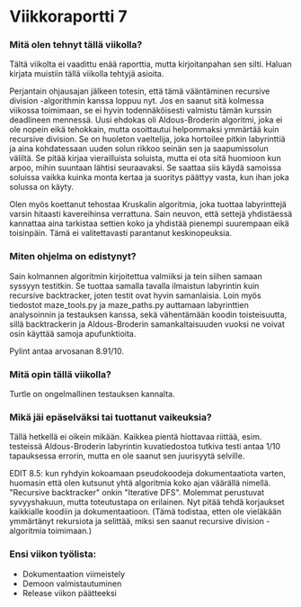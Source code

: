 # Viikkoraportti 7

### Mitä olen tehnyt tällä viikolla?

Tältä viikolta ei vaadittu enää raporttia, mutta kirjoitanpahan sen silti. Haluan kirjata muistiin tällä viikolla tehtyjä asioita.

Perjantain ohjausajan jälkeen totesin, että tämä vääntäminen recursive division -algorithmin kanssa loppuu nyt. Jos en saanut sitä kolmessa viikossa toimimaan, se ei hyvin todennäköisesti valmistu tämän kurssin deadlineen mennessä. Uusi ehdokas oli Aldous-Broderin algoritmi, joka ei ole nopein eikä tehokkain, mutta osoittautui helpommaksi ymmärtää kuin recursive division. Se on huoleton vaeltelija, joka hortoilee pitkin labyrinttiä ja aina kohdatessaan uuden solun rikkoo seinän sen ja saapumissolun väliltä. Se pitää kirjaa vierailluista soluista, mutta ei ota sitä huomioon kun arpoo, mihin suuntaan lähtisi seuraavaksi. Se saattaa siis käydä samoissa soluissa vaikka kuinka monta kertaa ja suoritys päättyy vasta, kun ihan joka solussa on käyty.

Olen myös koettanut tehostaa Kruskalin algoritmia, joka tuottaa labyrinttejä varsin hitaasti kavereihinsa verrattuna. Sain neuvon, että settejä yhdistäessä kannattaa aina tarkistaa settien koko ja yhdistää pienempi suurempaan eikä toisinpäin. Tämä ei valitettavasti parantanut keskinopeuksia.

### Miten ohjelma on edistynyt?

Sain kolmannen algoritmin kirjoitettua valmiiksi ja tein siihen samaan syssyyn testitkin. Se tuottaa samalla tavalla ilmaistun labyrintin kuin recursive backtracker, joten testit ovat hyvin samanlaisia. Loin myös tiedostot maze_tools.py ja maze_paths.py auttamaan labyrinttien analysoinnin ja testauksen kanssa, sekä vähentämään koodin toisteisuutta, sillä backtrackerin ja Aldous-Broderin samankaltaisuuden vuoksi ne voivat osin käyttää samoja apufunktioita.

Pylint antaa arvosanan 8.91/10.


### Mitä opin tällä viikolla?

Turtle on ongelmallinen testauksen kannalta.


### Mikä jäi epäselväksi tai tuottanut vaikeuksia? 

Tällä hetkellä ei oikein mikään. Kaikkea pientä hiottavaa riittää, esim. testeissä Aldous-Broderin labyrintin kuvatiedostoa tutkiva testi antaa 1/10 tapauksessa errorin, mutta en ole saanut sen juurisyytä selville.

EDIT 8.5: kun ryhdyin kokoamaan pseudokoodeja dokumentaatiota varten, huomasin että olen kutsunut yhtä algoritmia koko ajan väärällä nimellä. "Recursive backtracker" onkin "Iterative DFS". Molemmat perustuvat syvyyshakuun, mutta toteutustapa on erilainen. Nyt pitää tehdä korjaukset kaikkialle koodiin ja dokumentaatioon. (Tämä todistaa, etten ole vieläkään ymmärtänyt rekursiota ja selittää, miksi sen saanut recursive division -algoritmia toimimaan.)


### Ensi viikon työlista:

- Dokumentaation viimeistely
- Demoon valmistautuminen
- Release viikon päätteeksi
